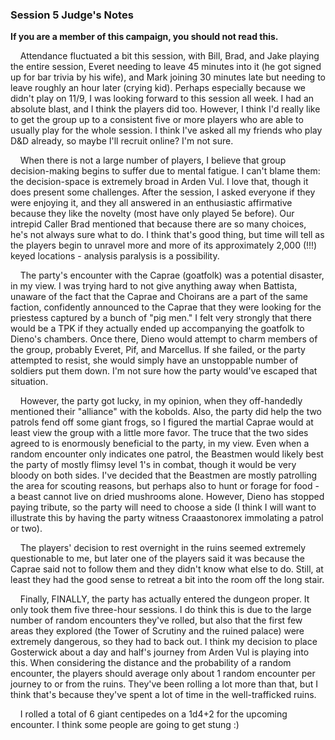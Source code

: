 ### Session 5 Judge's Notes

**If you are a member of this campaign, you should not read this.**

&nbsp;&nbsp;&nbsp;&nbsp;Attendance fluctuated a bit this session, with Bill, Brad, and Jake playing the entire session, Everet needing to leave 45 minutes into it (he got signed up for bar trivia by his wife), and Mark joining 30 minutes late but needing to leave roughly an hour later (crying kid). Perhaps especially because we didn't play on 11/9, I was looking forward to this session all week. I had an absolute blast, and I think the players did too. However, I think I'd really like to get the group up to a consistent five or more players who are able to usually play for the whole session. I think I've asked all my friends who play D&D already, so maybe I'll recruit online? I'm not sure.

&nbsp;&nbsp;&nbsp;&nbsp;When there is not a large number of players, I believe that group decision-making begins to suffer due to mental fatigue. I can't blame them: the decision-space is extremely broad in Arden Vul. I love that, though it does present some challenges. After the session, I asked everyone if they were enjoying it, and they all answered in an enthusiastic affirmative because they like the novelty (most have only played 5e before). Our intrepid Caller Brad mentioned that because there are so many choices, he's not always sure what to do. I think that's good thing, but time will tell as the players begin to unravel more and more of its approximately 2,000 (!!!) keyed locations - analysis paralysis is a possibility.

&nbsp;&nbsp;&nbsp;&nbsp;The party's encounter with the Caprae (goatfolk) was a potential disaster, in my view. I was trying hard to not give anything away when Battista, unaware of the fact that the Caprae and Choirans are a part of the same faction, confidently announced to the Caprae that they were looking for the priestess captured by a bunch of "pig men." I felt very strongly that there would be a TPK if they actually ended up accompanying the goatfolk to Dieno's chambers. Once there, Dieno would attempt to charm members of the group, probably Everet, Pif, and Marcellus. If she failed, or the party attempted to resist, she would simply have an unstoppable number of soldiers put them down. I'm not sure how the party would've escaped that situation.

&nbsp;&nbsp;&nbsp;&nbsp;However, the party got lucky, in my opinion, when they off-handedly mentioned their "alliance" with the kobolds. Also, the party did help the two patrols fend off some giant frogs, so I figured the martial Caprae would at least view the group with a little more favor. The truce that the two sides agreed to is enormously beneficial to the party, in my view. Even when a random encounter only indicates one patrol, the Beastmen would likely best the party of mostly flimsy level 1's in combat, though it would be very bloody on both sides. I've decided that the Beastmen are mostly patrolling the area for scouting reasons, but perhaps also to hunt or forage for food - a beast cannot live on dried mushrooms alone. However, Dieno has stopped paying tribute, so the party will need to choose a side (I think I will want to illustrate this by having the party witness Craaastonorex immolating a patrol or two).

&nbsp;&nbsp;&nbsp;&nbsp;The players' decision to rest overnight in the ruins seemed extremely questionable to me, but later one of the players said it was because the Caprae said not to follow them and they didn't know what else to do. Still, at least they had the good sense to retreat a bit into the room off the long stair.

&nbsp;&nbsp;&nbsp;&nbsp;Finally, FINALLY, the party has actually entered the dungeon proper. It only took them five three-hour sessions. I do think this is due to the large number of random encounters they've rolled, but also that the first few areas they explored (the Tower of Scrutiny and the ruined palace) were extremely dangerous, so they had to back out. I think my decision to place Gosterwick about a day and half's journey from Arden Vul is playing into this. When considering the distance and the probability of a random encounter, the players should average only about 1 random encounter per journey to or from the ruins. They've been rolling a lot more than that, but I think that's because they've spent a lot of time in the well-trafficked ruins.

&nbsp;&nbsp;&nbsp;&nbsp;I rolled a total of 6 giant centipedes on a 1d4+2 for the upcoming encounter. I think some people are going to get stung :)